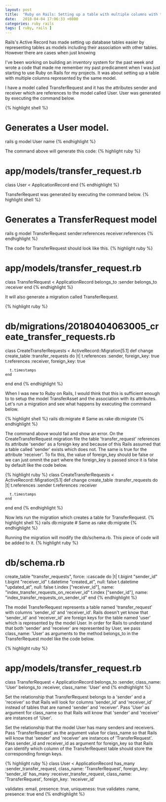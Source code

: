 ```yaml
---
layout: post
title:  "Ruby on Rails: Setting up a table with multiple columns with the same model"
date:   2018-04-04 17:06:33 +0800
categories: ruby rails
tags: [ ruby, rails ]
---
```

Rails's Active Record has made setting up database tables easier by representing
tables as models including their association with other tables. However there
are cases when just knowing

I've been working on building an inventory system for the past week and wrote a
code that made me remember my past predicament when I was just starting to use
Ruby on Rails for my projects. It was about setting up a table with multiple
columns represented by the same model.

I have a model called TransferRequest and it has the attributes sender and
receiver which are references to the model called User. User was generated by
executing the command below.

{% highlight shell %}
# Generates a User model.
rails g model User name
{% endhighlight %}

The command above will generate this code:
{% highlight ruby %}
# app/models/transfer_request.rb
class User < ApplicationRecord
end
{% endhighlight %}

TransferRequest was generated by executing the command below.
{% highlight shell %}
# Generates a TransferRequest model
rails g model TransferRequest sender:references receiver:references
{% endhighlight %}

The code for TransferRequest should look like this.
{% highlight ruby %}
# app/models/transfer_request.rb
class TransferRequest < ApplicationRecord
  belongs_to :sender
  belongs_to :receiver
end
{% endhighlight %}

It will also generate a migration called TransferRequest.

{% highlight ruby %}
# db/migrations/20180404063005_create_transfer_requests.rb
class CreateTransferRequests < ActiveRecord::Migration[5.1]
  def change
    create_table :transfer_requests do |t|
      t.references :sender, foreign_key: true
      t.references :receiver, foreign_key: true

      t.timestamps
    end
  end
end
{% endhighlight %}

When I was new to Ruby on Rails, I would think that this is sufficient enough to
to setup the model TransferAsset and the association with its attributes. Let's
run a migration and see what happens by executing the command below.

{% highlight shell %}
rails db:migrate # Same as rake db:migrate
{% endhighlight %}

The command above would fail and show an error. On the CreateTransferRequest
migration file the table 'transfer_request' references its attribute 'sender' as
a foreign key and because of this Rails assumed that a table called 'sender'
exists which does not. The same is true for the attribute 'receiver'. To fix
this, the value of foreign_key should be false or we can just ommit the part
where the foreign_key is passed since it is false by default like the code below.

{% highlight ruby %}
class CreateTransferRequests < ActiveRecord::Migration[5.1]
  def change
    create_table :transfer_requests do |t|
      t.references :sender
      t.references :receiver

      t.timestamps
    end
  end
end
{% endhighlight %}

Now lets run the migration which creates a table for TransferRequest.
{% highlight shell %}
rails db:migrate # Same as rake db:migrate
{% endhighlight %}

Running the migration will modify the db/schema.rb.
This piece of code will be added to it.
{% highlight ruby %}
# db/schema.rb
create_table "transfer_requests", force: :cascade do |t|
  t.bigint "sender_id"
  t.bigint "receiver_id"
  t.datetime "created_at", null: false
  t.datetime "updated_at", null: false
  t.index ["receiver_id"], name: "index_transfer_requests_on_receiver_id"
  t.index ["sender_id"], name: "index_transfer_requests_on_sender_id"
end
{% endhighlight %}


The model TransferRequest represents a table named 'transfer_request' with
columns 'sender_id' and 'receiver_id'. Rails doesn't yet know that 'sender_id'
and 'receiver_id' are foreign keys for the table named 'user' which is
represented by the model User. In order for Rails to understand that both
'sender' and 'receiver' are represented by User, we pass class_name: 'User' as
arguments to the method belongs_to in the TransferRequest model like the code below.

{% highlight ruby %}
# app/models/transfer_request.rb
class TransferRequest < ApplicationRecord
  belongs_to :sender, class_name: 'User'
  belongs_to :receiver, class_name: 'User'
end
{% endhighlight %}


Set the relationship that TransferRequest belongs to a 'sender' and a 'receiver'
so that Rails will look for columns 'sender_id' and 'receiver_id' instead
of tables that are named 'sender' and 'receiver'. Pass 'User' as argument
for class_name so that Rails will know that 'sender' and 'receiver' are
instances of 'User'.


Set the relationship that the model User has many senders and receivers. Pass
 'TransferRequest' as the argument value for class_name so that Rails will know
 that 'sender' and 'receiver' are instances of 'TransferRequest'. Pass sender_id
 and receiver_id as argument for foreign_key so that Rails can identify
 which column of the TransferRequest table should store the corresponding
 foreign keys.

{% highlight ruby %}
class User < ApplicationRecord
  has_many :sender_transfer_request, class_name: 'TransferRequest',
    foreign_key: 'sender_id'
  has_many :receiver_transfer_request, class_name: 'TransferRequest',
    foreign_key: 'receiver_id'

  validates :email, presence: true, uniqueness: true
  validates :name, presence: true
end
{% endhighlight %}
